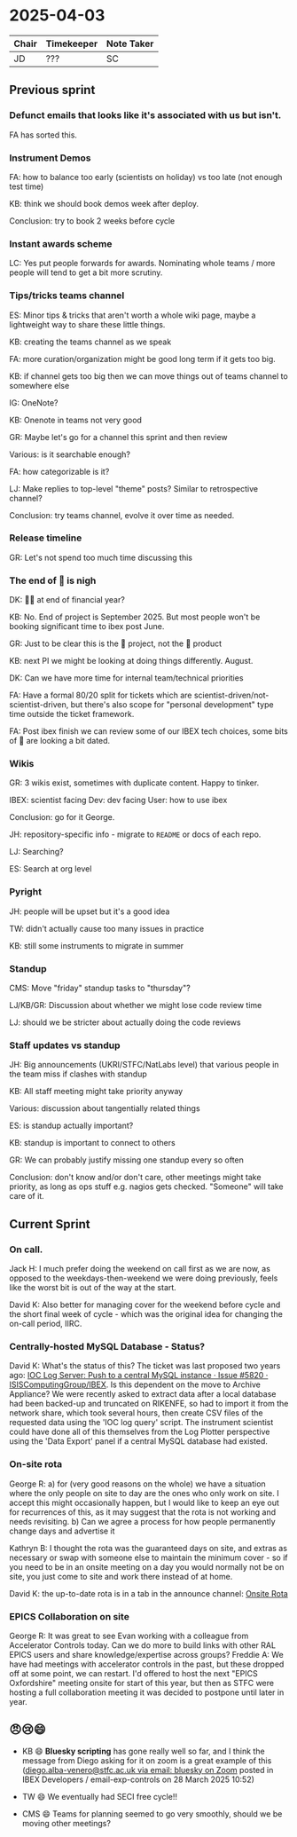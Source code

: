 # 2025-04-03

| Chair | Timekeeper | Note Taker |
|-------|------------|------------|
| JD    | ???        | SC         |

## Previous sprint
### Defunct emails that looks like it's associated with us but isn't.

FA has sorted this.

### Instrument Demos

FA: how to balance too early (scientists on holiday) vs too late (not enough test time)

KB: think we should book demos week after deploy.

Conclusion: try to book 2 weeks before cycle

### Instant awards scheme

LC: Yes put people forwards for awards. Nominating whole teams / more people will tend to get a bit more scrutiny.

### Tips/tricks teams channel

ES: Minor tips & tricks that aren't worth a whole wiki page, maybe a lightweight way to share these little things.

KB: creating the teams channel as we speak

FA: more curation/organization might be good long term if it gets too big.

KB: if channel gets too big then we can move things out of teams channel to somewhere else

IG: OneNote?

KB: Onenote in teams not very good

GR: Maybe let's go for a channel this sprint and then review

Various: is it searchable enough?

FA: how categorizable is it?

LJ: Make replies to top-level "theme" posts? Similar to retrospective channel?

Conclusion: try teams channel, evolve it over time as needed.

### Release timeline

GR: Let's not spend too much time discussing this

### The end of 🐐 is nigh

DK: 🐐💀 at end of financial year?

KB: No. End of project is September 2025. But most people won't be booking significant time to ibex post June.

GR: Just to be clear this is the 🐐 project, not the 🐐 product

KB: next PI we might be looking at doing things differently. August.

DK: Can we have more time for internal team/technical priorities

FA: Have a formal 80/20 split for tickets which are scientist-driven/not-scientist-driven, but there's also scope for "personal development" type time outside the ticket framework.

FA: Post ibex finish we can review some of our IBEX tech choices, some bits of 🐐 are looking a bit dated.

### Wikis

GR: 3 wikis exist, sometimes with duplicate content. Happy to tinker.

IBEX: scientist facing
Dev: dev facing
User: how to use ibex

Conclusion: go for it George.

JH: repository-specific info - migrate to `README` or docs of each repo.

LJ: Searching?

ES: Search at org level

### Pyright

JH: people will be upset but it's a good idea

TW: didn't actually cause too many issues in practice

KB: still some instruments to migrate in summer

### Standup

CMS: Move "friday" standup tasks to "thursday"?

LJ/KB/GR: Discussion about whether we might lose code review time

LJ: should we be stricter about actually doing the code reviews

### Staff updates vs standup

JH: Big announcements (UKRI/STFC/NatLabs level) that various people in the team miss if clashes with standup

KB: All staff meeting might take priority anyway

Various: discussion about tangentially related things

ES: is standup actually important?

KB: standup is important to connect to others

GR: We can probably justify missing one standup every so often

Conclusion: don't know and/or don't care, other meetings might take priority, as long as ops stuff e.g. nagios gets checked. "Someone" will take care of it.


## Current Sprint
### On call.
Jack H: I much prefer doing the weekend on call first as we are now, as opposed to the weekdays-then-weekend we were doing previously, feels like the worst bit is out of the way at the start. 

David K: Also better for managing cover for the weekend before cycle and the short final week of cycle - which was the original idea for changing the on-call period, IIRC.

### Centrally-hosted MySQL Database - Status?
David K: What's the status of this?  The ticket was last proposed two years ago: [IOC Log Server: Push to a central MySQL instance · Issue #5820 · ISISComputingGroup/IBEX](https://github.com/ISISComputingGroup/IBEX/issues/5820).  Is this dependent on the move to Archive Appliance?
We were recently asked to extract data after a local database had been backed-up and truncated on RIKENFE, so had to import it from the network share, which took several hours, then create CSV files of the requested data using the 'IOC log query' script.  The instrument scientist could have done all of this themselves from the Log Plotter perspective using the 'Data Export' panel if a central MySQL database had existed.

### On-site rota
George R: a) for (very good reasons on the whole) we have a situation where the only people on site to day are the ones who only work on site. I accept this might occasionally happen, but I would like to keep an eye out for recurrences of this, as it may suggest that the rota is not working and needs revisiting. 
b) Can we agree a process for how people permanently change days and advertise it

Kathryn B: I thought the rota was the guaranteed days on site, and extras as necessary or swap with someone else to maintain the minimum cover - so if you need to be in an onsite meeting on a day you would normally not be on site, you just come to site and work there instead of at home.

David K: the up-to-date rota is in a tab in the announce channel: [Onsite Rota](https://teams.microsoft.com/l/entity/1c256a65-83a6-4b5c-9ccf-78f8afb6f1e8/_djb2_msteams_prefix_2670613932?context=%7B%22channelId%22%3A%2219%3Aeaf1bd106e2d4df78f4ea9f7aa3d003d%40thread.skype%22%7D&tenantId=3f66361c-a87e-4158-8f61-99e82db3cac8)

### EPICS Collaboration on site
George R: It was great to see Evan working with a colleague from Accelerator Controls today. Can we do more to build links with other RAL EPICS users and share knowledge/expertise across groups?
Freddie A: We have had meetings with accelerator controls in the past, but these dropped off at some point, we can restart. I'd offered to host the next "EPICS Oxfordshire" meeting onsite for start of this year, but then as STFC were hosting a full collaboration meeting it was decided to postpone until later in year. 


## 😠😢😄 
- KB 😄 **Bluesky scripting** has gone really well so far, and I think the message from Diego asking for it on zoom is a great example of this ([diego.alba-venero@stfc.ac.uk via email: bluesky on Zoom](https://teams.microsoft.com/l/message/19:4e381ff6b5674230a74878b1355eec22@thread.skype/1743159129191?tenantId=3f66361c-a87e-4158-8f61-99e82db3cac8&groupId=d9946ec3-a454-424f-b673-5ffcb9f9ade0&parentMessageId=1743159129191&teamName=IBEX%20Developers&channelName=email-exp-controls&createdTime=1743159129191)
posted in IBEX Developers / email-exp-controls on 28 March 2025 10:52)

- TW 😄 We eventually had SECI free cycle!!

- CMS 😄 Teams for planning seemed to go very smoothly, should we be moving other meetings?